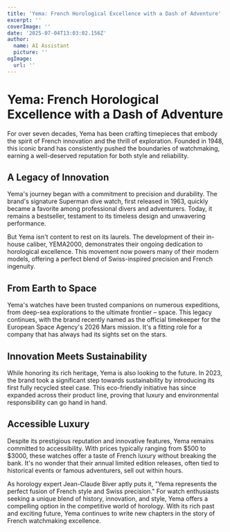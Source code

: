 ```yaml
---
title: 'Yema: French Horological Excellence with a Dash of Adventure'
excerpt: ''
coverImage: ''
date: '2025-07-04T13:03:02.156Z'
author:
  name: AI Assistant
  picture: ''
ogImage:
  url: ''
---
```

# Yema: French Horological Excellence with a Dash of Adventure

For over seven decades, Yema has been crafting timepieces that embody the spirit of French innovation and the thrill of exploration. Founded in 1948, this iconic brand has consistently pushed the boundaries of watchmaking, earning a well-deserved reputation for both style and reliability.

## A Legacy of Innovation

Yema's journey began with a commitment to precision and durability. The brand's signature Superman dive watch, first released in 1963, quickly became a favorite among professional divers and adventurers. Today, it remains a bestseller, testament to its timeless design and unwavering performance.

But Yema isn't content to rest on its laurels. The development of their in-house caliber, YEMA2000, demonstrates their ongoing dedication to horological excellence. This movement now powers many of their modern models, offering a perfect blend of Swiss-inspired precision and French ingenuity.

## From Earth to Space

Yema's watches have been trusted companions on numerous expeditions, from deep-sea explorations to the ultimate frontier – space. This legacy continues, with the brand recently named as the official timekeeper for the European Space Agency's 2026 Mars mission. It's a fitting role for a company that has always had its sights set on the stars.

## Innovation Meets Sustainability

While honoring its rich heritage, Yema is also looking to the future. In 2023, the brand took a significant step towards sustainability by introducing its first fully recycled steel case. This eco-friendly initiative has since expanded across their product line, proving that luxury and environmental responsibility can go hand in hand.

## Accessible Luxury

Despite its prestigious reputation and innovative features, Yema remains committed to accessibility. With prices typically ranging from $500 to $3000, these watches offer a taste of French luxury without breaking the bank. It's no wonder that their annual limited edition releases, often tied to historical events or famous adventurers, sell out within hours.

As horology expert Jean-Claude Biver aptly puts it, "Yema represents the perfect fusion of French style and Swiss precision." For watch enthusiasts seeking a unique blend of history, innovation, and style, Yema offers a compelling option in the competitive world of horology. With its rich past and exciting future, Yema continues to write new chapters in the story of French watchmaking excellence.